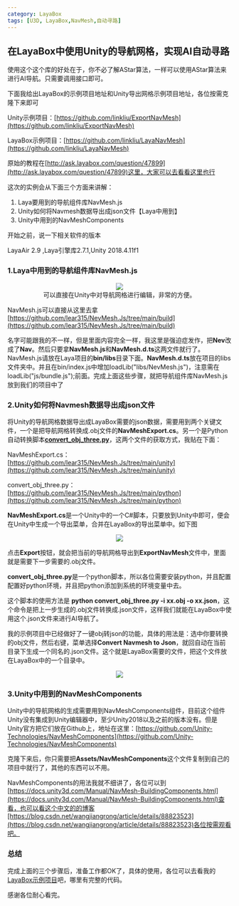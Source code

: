 ```yaml
---
category: LayaBox
tags: [U3D, LayaBox,NavMesh,自动寻路]
---
```


## 在LayaBox中使用Unity的导航网格，实现AI自动寻路

使用这个这个库的好处在于，你不必了解AStar算法，一样可以使用AStar算法来进行AI导航。只需要调用接口即可。

下面我给出LayaBox的示例项目地址和Unity导出网格示例项目地址，各位按需克隆下来即可

Unity示例项目：[https://github.com/linkliu/ExportNavMesh](https://github.com/linkliu/ExportNavMesh)

LayaBox示例项目：[https://github.com/linkliu/LayaNavMesh](https://github.com/linkliu/LayaNavMesh)





原始的教程在[http://ask.layabox.com/question/47899](http://ask.layabox.com/question/47899)这里，大家可以去看看这里也行

这次的实例会从下面三个方面来讲解：

1. Laya要用到的导航组件库NavMesh.js
2. Unity如何将Navmesh数据导出成json文件【Laya中用到】
3. Unity中用到的NavMeshComponents



开始之前，说一下相关软件的版本

LayaAir 2.9 ,Laya引擎库2.7.1,Unity 2018.4.11f1

### 1.Laya中用到的导航组件库NavMesh.js

<div align="center"><img src="https://linkliu.github.io/game-tech-post/assets/img/Laya/diagram1.png"/></div>

<div align="center">可以直接在Unity中对导航网格进行编辑，非常的方便。</div>



NavMesh.js可以直接从这里去拿[https://github.com/lear315/NevMesh.Js/tree/main/build](https://github.com/lear315/NevMesh.Js/tree/main/build)

名字可能跟我的不一样，但是里面内容完全一样，我这里是强迫症发作，把**Nev**改成了**Nav**。然后只要拿**NavMesh.js**和**NavMesh.d.ts**这两文件就行了。NavMesh.js请放在Laya项目的**bin/libs**目录下面。**NavMesh.d.ts**放在项目的libs文件夹中。并且在bin/index.js中增加loadLib("libs/NevMesh.js")，注意需在loadLib("js/bundle.js");前面。完成上面这些步骤，就把导航组件库NavMesh.js放到我们的项目中了

### 2.Unity如何将Navmesh数据导出成json文件

将Unity的导航网格数据导出成LayaBox需要的json数据，需要用到两个关键文件，一个是把导航网格转换成.obj文件的**NavMeshExport.cs**。另一个是Python自动转换脚本[**convert_obj_three.py**](https://github.com/lear315/NevMesh.Js/blob/main/python/convert_obj_three.py)，这两个文件的获取方式，我贴在下面：

NavMeshExport.cs：[https://github.com/lear315/NevMesh.Js/tree/main/unity](https://github.com/lear315/NevMesh.Js/tree/main/unity)

convert_obj_three.py： [https://github.com/lear315/NevMesh.Js/tree/main/python](https://github.com/lear315/NevMesh.Js/tree/main/python)

**NavMeshExport.cs**是一个Unity中的一个C#脚本，只要放到Unity中即可，便会在Unity中生成一个导出菜单，合并在LayaBox的导出菜单中。如下图

<div align="center"><img src="https://linkliu.github.io/game-tech-post/assets/img/Laya/diagram1.jpg"/></div>

点击**Export**按钮，就会把当前的导航网格导出到**ExportNavMesh**文件中，里面就是需要下一步需要的.obj文件。



**convert_obj_three.py**是一个python脚本，所以各位需要安装python，并且配置配置好python环境，并且把python添加到系统的环境变量中去。

这个脚本的使用方法是 **python convert_obj_three.py -i xx.obj -o xx.json**，这个命令是把上一步生成的.obj文件转换成.json文件，这样我们就能在LayaBox中使用这个.json文件来进行AI导航了。

我的示例项目中已经做好了一键obj转json的功能，具体的用法是：选中你要转换的obj文件，然后右键，菜单选择**Convert Navmesh to Json**，就回自动在当前目录下生成一个同名的.json文件。这个就是LayaBox需要的文件，把这个文件放在LayaBox中的一个目录中。
<div align="center"><img src="https://linkliu.github.io/game-tech-post/assets/img/Laya/diagram2.jpg"/></div>

### 3.Unity中用到的NavMeshComponents

Unity中的导航网格的生成需要用到NavMeshComponents组件，目前这个组件Unity没有集成到Unity编辑器中，至少Unity2018以及之前的版本没有。但是Unity官方把它们放在Github上，地址在这里：[https://github.com/Unity-Technologies/NavMeshComponents](https://github.com/Unity-Technologies/NavMeshComponents)

克隆下来后，你只需要把**Assets/NavMeshComponents**这个文件复制到自己的项目中就行了，其他的东西可以不用。

NavMeshComponents的用法我就不细讲了，各位可以到[https://docs.unity3d.com/Manual/NavMesh-BuildingComponents.html](https://docs.unity3d.com/Manual/NavMesh-BuildingComponents.html)查看，也可以看这个中文的的博客[https://blog.csdn.net/wangjiangrong/article/details/88823523](https://blog.csdn.net/wangjiangrong/article/details/88823523)各位按需观看吧。



### 总结

完成上面的三个步骤后，准备工作都OK了，具体的使用，各位可以去看我的[LayaBox示例项目]()吧，哪里有完整的代码。

感谢各位耐心看完。